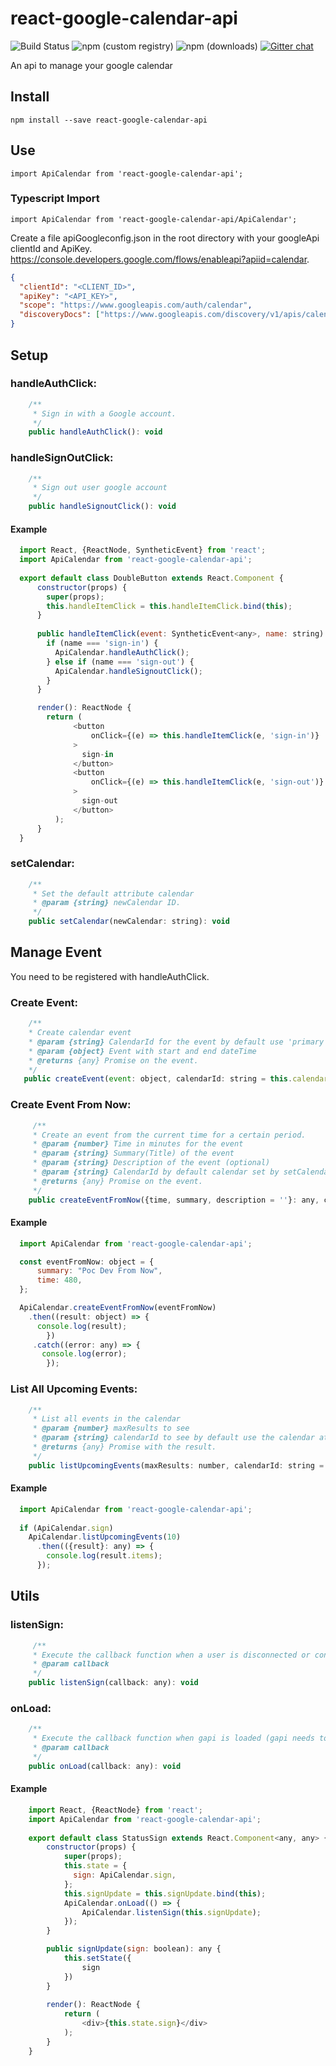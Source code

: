 # react-google-calendar-api

![Build Status](https://travis-ci.com/Insomniiak/react-google-calendar-api.svg?branch=master)
![npm (custom registry)](https://img.shields.io/npm/l/express.svg?registry_uri=https%3A%2F%2Fregistry.npmjs.com)
![npm (downloads)](https://img.shields.io/npm/dy/react-google-calendar-api.svg?style=popout)
[![Gitter chat](https://badges.gitter.im/gitterHQ/gitter.png)](https://gitter.im/react-google-calendar-api/community?utm_source=share-link&utm_medium=link&utm_campaign=share-link)

An api to manage your google calendar

## Install

```
npm install --save react-google-calendar-api
```

## Use

```
import ApiCalendar from 'react-google-calendar-api';
```

### Typescript Import
```
import ApiCalendar from 'react-google-calendar-api/ApiCalendar';
```

Create a file apiGoogleconfig.json in the root directory with your googleApi clientId and ApiKey.
https://console.developers.google.com/flows/enableapi?apiid=calendar.

```json
{
  "clientId": "<CLIENT_ID>",
  "apiKey": "<API_KEY>",
  "scope": "https://www.googleapis.com/auth/calendar",
  "discoveryDocs": ["https://www.googleapis.com/discovery/v1/apis/calendar/v3/rest"]
}
```

## Setup

### handleAuthClick:

```javascript
    /**
     * Sign in with a Google account.
     */
    public handleAuthClick(): void
```

### handleSignOutClick:

```javascript
    /**
     * Sign out user google account
     */
    public handleSignoutClick(): void
```

#### Example

```javascript
  import React, {ReactNode, SyntheticEvent} from 'react';
  import ApiCalendar from 'react-google-calendar-api';
  
  export default class DoubleButton extends React.Component {
      constructor(props) {
        super(props);
        this.handleItemClick = this.handleItemClick.bind(this);
      }
      
      public handleItemClick(event: SyntheticEvent<any>, name: string): void {
        if (name === 'sign-in') {
          ApiCalendar.handleAuthClick();
        } else if (name === 'sign-out') {
          ApiCalendar.handleSignoutClick();
        }
      }

      render(): ReactNode {
        return (
              <button
                  onClick={(e) => this.handleItemClick(e, 'sign-in')}
              >
                sign-in
              </button>
              <button
                  onClick={(e) => this.handleItemClick(e, 'sign-out')}
              >
                sign-out
              </button>
          );
      }
  }
```
    
### setCalendar:

```javascript
    /**
     * Set the default attribute calendar
     * @param {string} newCalendar ID.
     */
    public setCalendar(newCalendar: string): void
```

## Manage Event

You need to be registered with handleAuthClick.

### Create Event:

 ```javascript
     /**
     * Create calendar event
     * @param {string} CalendarId for the event by default use 'primary'.
     * @param {object} Event with start and end dateTime
     * @returns {any} Promise on the event.
     */
    public createEvent(event: object, calendarId: string = this.calendar): any {
 ```
### Create Event From Now:

```javascript
     /**
     * Create an event from the current time for a certain period.
     * @param {number} Time in minutes for the event
     * @param {string} Summary(Title) of the event
     * @param {string} Description of the event (optional)
     * @param {string} CalendarId by default calendar set by setCalendar.
     * @returns {any} Promise on the event.
     */ 
    public createEventFromNow({time, summary, description = ''}: any, calendarId: string = this.calendar): any
 ```
#### Example

```javascript
  import ApiCalendar from 'react-google-calendar-api';

  const eventFromNow: object = {
      summary: "Poc Dev From Now",
      time: 480,
  };

  ApiCalendar.createEventFromNow(eventFromNow)
    .then((result: object) => {
      console.log(result);
        })
     .catch((error: any) => {
       console.log(error);
        });
```

### List All Upcoming Events:

```javascript
    /**
     * List all events in the calendar
     * @param {number} maxResults to see
     * @param {string} calendarId to see by default use the calendar attribute
     * @returns {any} Promise with the result.
     */
    public listUpcomingEvents(maxResults: number, calendarId: string = this.calendar): any
```

#### Example

```javascript
  import ApiCalendar from 'react-google-calendar-api';
  
  if (ApiCalendar.sign)
    ApiCalendar.listUpcomingEvents(10)
      .then(({result}: any) => {
        console.log(result.items);
      });
```

## Utils

### listenSign:

```javascript
     /**
     * Execute the callback function when a user is disconnected or connected with the sign status.
     * @param callback
     */
    public listenSign(callback: any): void
```

### onLoad:

```javascript
    /**
     * Execute the callback function when gapi is loaded (gapi needs to be loaded to use any other methods)
     * @param callback
     */
    public onLoad(callback: any): void
```

#### Example

```javascript
    import React, {ReactNode} from 'react';
    import ApiCalendar from 'react-google-calendar-api';
    
    export default class StatusSign extends React.Component<any, any> {
        constructor(props) {
            super(props);
            this.state = {
              sign: ApiCalendar.sign,
            };
            this.signUpdate = this.signUpdate.bind(this);
            ApiCalendar.onLoad(() => {
                ApiCalendar.listenSign(this.signUpdate);
            });
        }

        public signUpdate(sign: boolean): any {
            this.setState({
                sign
            })
        }
        
        render(): ReactNode {
            return (
                <div>{this.state.sign}</div>
            );
        }
    }
```

